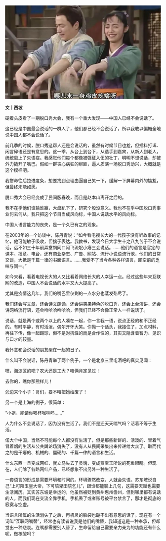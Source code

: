 ![图片](assets/中国人已经不会说话了/640.jpeg)



**文｜西坡**

硬着头皮看了一期脱口秀大会，我有一个重大发现——中国人已经不会说话了。

这已经是中国最会说话的一群人了，他们都已经不会说话了，所以我敢以偏概全地说中国人都不会说话了。

前几季的时候，脱口秀这帮人还是会说话的，虽然有时候节目也尬，但插科打诨、闲言碎语还是有意思的。这一季，从台上到台下，从选手到嘉宾，从新人到老人，统统患上了失语症。我感觉他们每个都像被强征入伍的壮丁，明明不想说话，却被外力撬开了嘴巴。假如一群丧心病狂的绑匪，逼人质演一场脱口秀助兴，大概就是这个模样吧。

我拼命往后拉进度条，想要找到点理由逼自己笑一下，缓解一下屏幕内外的尴尬，但最终未能如愿。

脱口秀大会已经变成了民间版春晚，而且是赵本山离开之后的。

我不在乎他们谁输谁赢，大盘趴下了，研究个股没意义。我也不在乎中国脱口秀事业何去何从，我只把这个节目当成风向标，中国人说话水平的风向标。

中国人语言能力的丧失，是一个久已有之的现象。

在2003年的一个访谈中，陈丹青说：“如今看电视长大的一代孩子没有听故事的记忆，他可能敏于吸收，但拙于表达。我教书，发现今日大学生十之八九苦于不会说话，远不如三十年前弄堂胡同口阿飞流氓小瘪三会说话。……他们的语言是官定的课本、报章、电台，还有商业杂志、广告、网站、流行小说语流行歌，他们的日常交谈，大抵是千篇一律的书面语言。……我受不了当今各种各样语言，即空前的乏味与同一。”

如今来看，看着电视长大的人又比看着网络长大的人幸运一点。经过这些年来互联网的改造，中国人不会说话的水平又大大提高了。

尤其是疫情这几年，我们的嘴巴里仅剩的一点水分也蒸发殆尽了。

我们还会写文章，还会诗文朗诵，还会讲笑果特色的脱口秀，还会上台演讲，还会讲网络流行语，还会哈哈哈哈哈哈，但我们已经不会像正常人一样说话了。

说话，就是两个或两个以上的人凑在一起，你一言我一语，说点正经的和不正经的。有时平静，有时活泼，偶尔开怀大笑。你抛一个话头，我接住了，加点材料，再往下传，像一起踢球，但不是对抗性的而是合作性的，其实又隐含着智力、见识与口才的较量。

我怀念和会说话的朋友聚在一起的日子。

什么叫不会说话，陈丹青举了两个例子，一个是北京三里屯酒吧的真实见闻：

嘿，海淀区的吧？农大还是工大？咱俩肯定见过！

去你的，瞧你那熊样儿！

旁边来个小子：哥们，要不咱把她给废了！

另一个是上海的例子，很简单：

“小姐，能请你喝杯咖啡吗……”

人为什么不会说话了，因为没有生活了。我们不是还天天喘气吗？活着不等于生活。

偌大个中国，当然不可能每个人都没有生活了，但是那些新鲜的、活泼的、冒着气冒着烟的生活从公共舆论场消失了，没有人从民间采集出来传递给大众了。取而代之的是干瘪的、机械的、僵硬的、千篇一律的语言和生活。

什么东西一旦变成网红，就立马失去了灵魂，变成贾宝玉所说的死鱼眼睛。但现在，人们除了各路网红产品，已经想象不出另外一种生活了。

一套语言的形成是需要环境和时间的。环境骤然改变，人就会失语。苏东坡说自己“上可陪玉皇大帝，下可陪卑田院乞儿”，跟谁都能聊上几句，这需要天赋也需要生活阅历。其实苏东坡是幸运的，他虽然被贬到黄州惠州儋州，但到哪里都有说话的人。而我们现在交流全靠手机，手机丢了或者账号被平台禁言了，那才是彻底的寂寞与空虚。

当语言所属的生活消失了之后，再机灵的脑袋也蹦不出有意思的话了。现在有一个词叫“互联网嘴替”，经常也有读者说我是他们的嘴替，我知道这是一种奉承，但却觉出一种悲哀。连嘴都需要别人替了，生命留给自己需要亲力亲为的功能还有什么呢，做核酸吗？